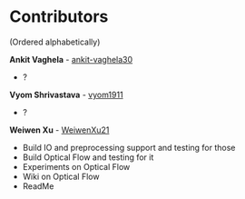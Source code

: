 # Contributors
(Ordered alphabetically)

**Ankit Vaghela** - [ankit-vaghela30](https://github.com/ankit-vaghela30)
- ?

**Vyom Shrivastava** - [vyom1911](https://github.com/vyom1911)
- ?

**Weiwen Xu** - [WeiwenXu21](https://github.com/WeiwenXu21)
- Build IO and preprocessing support and testing for those
- Build Optical Flow and testing for it
- Experiments on Optical Flow
- Wiki on Optical Flow
- ReadMe
